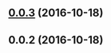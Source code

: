 <a name="0.0.3"></a>
## [0.0.3](https://github.com/advanced-rest-client/history-list-items/compare/0.0.2...v0.0.3) (2016-10-18)




<a name="0.0.2"></a>
## 0.0.2 (2016-10-18)





